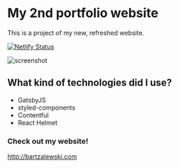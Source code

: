 # My 2nd portfolio website

This is a project of my new, refreshed website.

[![Netlify Status](https://api.netlify.com/api/v1/badges/84b336d8-8c1f-484e-ad19-efabafc468f0/deploy-status)](https://app.netlify.com/sites/eager-lichterman-b07f67/deploys)

<img alt="screenshot" src="https://i.imgur.com/7LoamDY.jpg">

## What kind of technologies did I use?

- GatsbyJS
- styled-components
- Contentful
- React Helmet

### Check out my website!

http://bartzalewski.com
